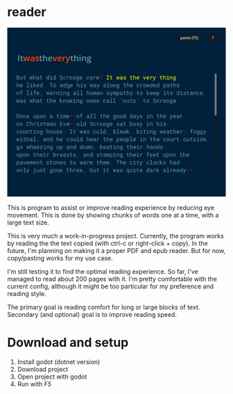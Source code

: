 # reader

![](Assets/screenshot.png)

This is program to assist or improve reading
experience by reducing eye movement. This
is done by showing chunks of words one
at a time, with a large text size.

This is very much a work-in-progress project.
Currently, the program works by reading the
the text copied (with ctrl-c or right-click + copy).
In the future, I'm planning on making
it a proper PDF and epub reader. But for now,
copy/pasting works for my use case.

I'm still testing it to find
the optimal reading experience. So far,
I've managed to read about 200 pages with it. I'm
pretty comfortable with the current config,
although it might be too particular for
my preference and reading style.

The primary goal is reading comfort
for long or large blocks of text. Secondary
(and optional) goal is to improve reading speed.

# Download and setup

1. Install godot (dotnet version)
2. Download project
3. Open project with godot
4. Run with _F5_

